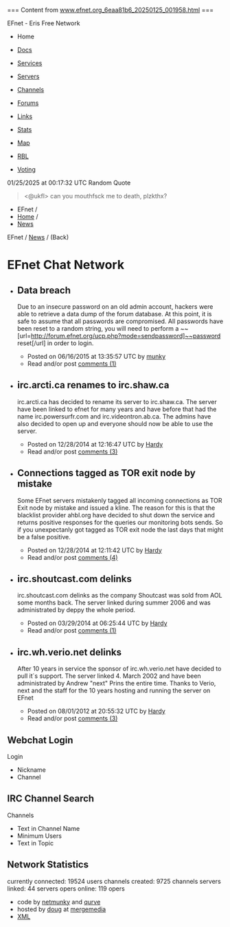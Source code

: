=== Content from www.efnet.org_6eaa81b6_20250125_001958.html ===


EFnet - Eris Free Network

* Home
* [Docs](?module=docs)
* [Services](http://www.efnet.org/chanfix/)
* [Servers](?module=servers)
* [Channels](?module=channels)

* [Forums](http://forum.efnet.org)
* [Links](?module=links)
* [Stats](http://stats.efnet.org/)
* [Map](http://map.efnet.org)
* [RBL](http://efnetrbl.org)
* [Voting](https://voting.efnet.org/)

01/25/2025 at 00:17:32 UTC
Random Quote
> <@ukfl> can you mouthfsck me to death, plzkthx?

* EFnet /
* [Home](/) /
* [News](?module=news)

EFnet / [News](?module=news) /
(Back)

# EFnet Chat Network

* ## Data breach

  Due to an insecure password on an old admin account, hackers were able to retrieve a data dump of the forum database. At this point, it is safe to assume that all passwords are compromised. All passwords have been reset to a random string, you will need to perform a ~~[url=http://forum.efnet.org/ucp.php?mode=sendpassword]~~password reset[/url] in order to login.

  + Posted on 06/16/2015 at 13:35:57 UTC
    by [munky](http://forum.efnet.org/memberlist.php?mode=viewprofile&u=7)
  + Read and/or post [comments (1)](http://forum.efnet.org/viewtopic.php?t=8428)
* ## irc.arcti.ca renames to irc.shaw.ca

  irc.arcti.ca has decided to rename its server to irc.shaw.ca. The server have been linked to efnet for many years and have before that had the name irc.powersurfr.com and irc.videontron.ab.ca. The admins have also decided to open up and everyone should now be able to use the server.

  + Posted on 12/28/2014 at 12:16:47 UTC
    by [Hardy](http://forum.efnet.org/memberlist.php?mode=viewprofile&u=6)
  + Read and/or post [comments (3)](http://forum.efnet.org/viewtopic.php?t=8354)
* ## Connections tagged as TOR exit node by mistake

  Some EFnet servers mistakenly tagged all incoming connections as TOR Exit node by mistake and issued a kline. The reason for this is that the blacklist provider ahbl.org have decided to shut down the service and returns positive responses for the queries our monitoring bots sends. So if you unexpectanly got tagged as TOR exit node the last days that might be a false positive.

  + Posted on 12/28/2014 at 12:11:42 UTC
    by [Hardy](http://forum.efnet.org/memberlist.php?mode=viewprofile&u=6)
  + Read and/or post [comments (4)](http://forum.efnet.org/viewtopic.php?t=8353)
* ## irc.shoutcast.com delinks

  irc.shoutcast.com delinks as the company Shoutcast was sold from AOL some months back. The server linked during summer 2006 and was administrated by deppy the whole period.

  + Posted on 03/29/2014 at 06:25:44 UTC
    by [Hardy](http://forum.efnet.org/memberlist.php?mode=viewprofile&u=6)
  + Read and/or post [comments (1)](http://forum.efnet.org/viewtopic.php?t=8221)
* ## irc.wh.verio.net delinks

  After 10 years in service the sponsor of irc.wh.verio.net have decided to pull it`s support. The server linked 4. March 2002 and have been administrated by Andrew "next" Prins the entire time. Thanks to Verio, next and the staff for the 10 years hosting and running the server on EFnet

  + Posted on 08/01/2012 at 20:55:32 UTC
    by [Hardy](http://forum.efnet.org/memberlist.php?mode=viewprofile&u=6)
  + Read and/or post [comments (3)](http://forum.efnet.org/viewtopic.php?t=3508)

## Webchat Login

Login

* Nickname
* Channel

## IRC Channel Search

Channels

* Text in Channel Name
* Minimum Users
* Text in Topic

## Network Statistics

currently connected:
19524 users
channels created:
9725 channels
servers linked:
44 servers
opers online:
119 opers

* code by [netmunky](http://www.subnets.org/) and [qurve](http://www.qurve.com/)
* hosted by [doug](http://boldt.us/) at [mergemedia](http://mergemedia.com/)
* [XML](http://www.efnet.org/xml.php?module=servers)

